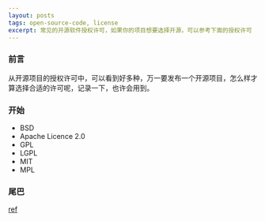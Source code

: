 ```yaml
---
layout: posts
tags: open-source-code, license
excerpt: 常见的开源软件授权许可，如果你的项目想要选择开源，可以参考下面的授权许可
---
```

### 前言
从开源项目的授权许可中，可以看到好多种，万一要发布一个开源项目，怎么样才算选择合适的许可呢，记录一下，也许会用到。
### 开始
- BSD
- Apache Licence 2.0
- GPL
- LGPL
- MIT
- MPL

### 尾巴
[ref](https://www.cnblogs.com/newcaoguo/p/7103249.html)